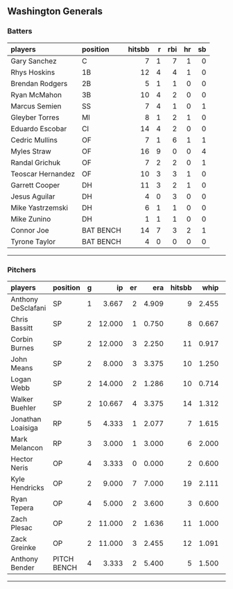 ## Washington Generals

### Batters

 
|players           |position  | hitsbb|  r| rbi| hr| sb| 
|:-----------------|:---------|------:|--:|---:|--:|--:| 
|Gary Sanchez      |C         |      7|  1|   7|  1|  0| 
|Rhys Hoskins      |1B        |     12|  4|   4|  1|  0| 
|Brendan Rodgers   |2B        |      5|  1|   1|  0|  0| 
|Ryan McMahon      |3B        |     10|  4|   2|  0|  0| 
|Marcus Semien     |SS        |      7|  4|   1|  0|  1| 
|Gleyber Torres    |MI        |      8|  1|   2|  1|  0| 
|Eduardo Escobar   |CI        |     14|  4|   2|  0|  0| 
|Cedric Mullins    |OF        |      7|  1|   6|  1|  1| 
|Myles Straw       |OF        |     16|  9|   0|  0|  4| 
|Randal Grichuk    |OF        |      7|  2|   2|  0|  1| 
|Teoscar Hernandez |OF        |     10|  3|   3|  1|  0| 
|Garrett Cooper    |DH        |     11|  3|   2|  1|  0| 
|Jesus Aguilar     |DH        |      4|  0|   3|  0|  0| 
|Mike Yastrzemski  |DH        |      6|  1|   1|  0|  0| 
|Mike Zunino       |DH        |      1|  1|   1|  0|  0| 
|Connor Joe        |BAT BENCH |     14|  7|   3|  2|  1| 
|Tyrone Taylor     |BAT BENCH |      4|  0|   0|  0|  0| 


* * *

### Pitchers

 
|players            |position    |  g|     ip| er|   era| hitsbb|  whip| so|  w| sv| 
|:------------------|:-----------|--:|------:|--:|-----:|------:|-----:|--:|--:|--:| 
|Anthony DeSclafani |SP          |  1|  3.667|  2| 4.909|      9| 2.455|  5|  0|  0| 
|Chris Bassitt      |SP          |  2| 12.000|  1| 0.750|      8| 0.667| 14|  2|  0| 
|Corbin Burnes      |SP          |  2| 12.000|  3| 2.250|     11| 0.917| 12|  0|  0| 
|John Means         |SP          |  2|  8.000|  3| 3.375|     10| 1.250|  7|  0|  0| 
|Logan Webb         |SP          |  2| 14.000|  2| 1.286|     10| 0.714| 10|  1|  0| 
|Walker Buehler     |SP          |  2| 10.667|  4| 3.375|     14| 1.312|  9|  1|  0| 
|Jonathan Loaisiga  |RP          |  5|  4.333|  1| 2.077|      7| 1.615|  4|  0|  0| 
|Mark Melancon      |RP          |  3|  3.000|  1| 3.000|      6| 2.000|  0|  0|  0| 
|Hector Neris       |OP          |  4|  3.333|  0| 0.000|      2| 0.600|  3|  1|  0| 
|Kyle Hendricks     |OP          |  2|  9.000|  7| 7.000|     19| 2.111| 11|  0|  0| 
|Ryan Tepera        |OP          |  4|  5.000|  2| 3.600|      3| 0.600|  6|  0|  0| 
|Zach Plesac        |OP          |  2| 11.000|  2| 1.636|     11| 1.000|  7|  0|  0| 
|Zack Greinke       |OP          |  2| 11.000|  3| 2.455|     12| 1.091|  1|  0|  0| 
|Anthony Bender     |PITCH BENCH |  4|  3.333|  2| 5.400|      5| 1.500|  1|  0|  2| 


* * *


